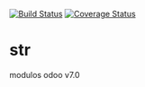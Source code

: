 [![Build Status](https://travis-ci.org/jobiols/str.svg?branch=8.0)](https://travis-ci.org/jobiols/str)
[![Coverage Status](https://coveralls.io/repos/jobiols/str/badge.svg?branch=master&service=github)](https://coveralls.io/github/jobiols/str?branch=7.0)
# str

modulos odoo v7.0

